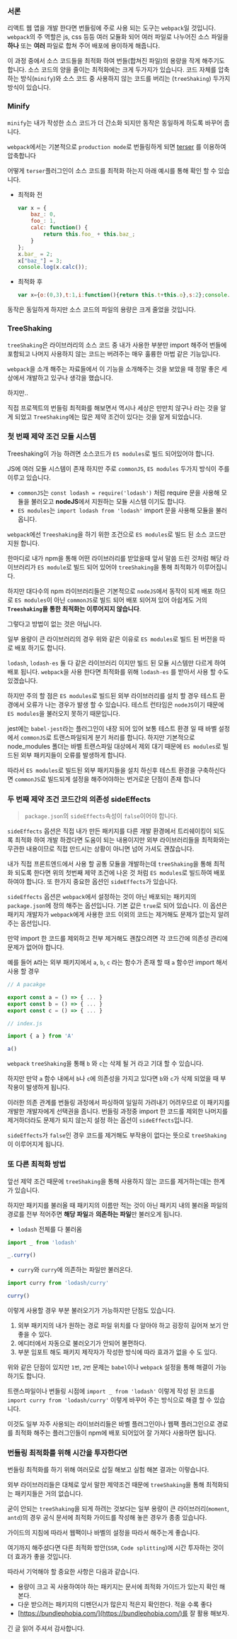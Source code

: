 ### 서론

리액트 웹 앱을 개발 한다면 번들링에 주로 사용 되는 도구는 `webpack`일 것입니다. `webpack`의 주 역할은 js, css 등등 여러 모듈화 되어 여러 파일로 나누어진 소스 파일을 **하나** 또는 **여러** 파일로 합쳐 주어 배포에 용이하게 해줍니다.

이 과정 중에서 소스 코드들을 최적화 하여 번들(합쳐진 파일)의 용량을 작게 해주기도 합니다. 소스 코드의 양을 줄이는 최적화에는 크게 두가지가 있습니다. 코드 자체를 압축하는 방식(`minify`)와 소스 코드 중 사용하지 않는 코드를 버리는 (`treeShaking`) 두가지 방식이 있습니다.

### Minify

`minify`는 내가 작성한 소스 코드가 더 간소화 되지만 동작은 동일하게 하도록 바꾸어 줍니다.

`webpack`에서는 기본적으로 `production mode`로 번들링하게 되면 [terser](https://github.com/terser/terser) 를 이용하여 압축합니다

어떻게 `terser`플러그인이 소스 코드를 최적화 하는지 아래 예시를 통해 확인 할 수 있습니다.

- 최적화 전

    ```jsx
    var x = {
        baz_: 0,
        foo_: 1,
        calc: function() {
            return this.foo_ + this.baz_;
        }
    };
    x.bar_ = 2;
    x["baz_"] = 3;
    console.log(x.calc());
    ```

- 최적화 후

    ```jsx
    var x={o:(0,3),t:1,i:function(){return this.t+this.o},s:2};console.log(x.i());
    ```

동작은 동일하게 하지만 소스 코드의 파일의 용량은 크게 줄었을 것입니다.

### TreeShaking

`treeShaking`은 라이브러리의 소스 코드 중 내가 사용한 부분만 import 해주어 번들에 포함되고 나머지 사용하지 않는 코드는 버려주는 매우 훌륭한 마법 같은 기능입니다. 

`webpack`을 소개 해주는 자료들에서 이 기능을 소개해주는 것을 보았을 때 정말 좋은 세상에서 개발하고 있구나 생각을 했습니다.

하지만..

직접 프로젝트의 번들링 최적화를 해보면서 역시나 세상은 만만치 않구나 라는 것을 알게 되었고 `TreeShaking`에는 많은 제약 조건이 있다는 것을 알게 되었습니다.

### 첫 번째 제약 조건 모듈 시스템

Treeshaking이 가능 하려면 소스코드가 `ES modules`로 빌드 되어있어야 합니다.

JS에 여러 모듈 시스템이 존재 하지만 주로 `commonJS`, `ES modules` 두가지 방식이 주를 이루고 있습니다.

- `commonJS`는 `const lodash = require('lodash')` 처럼 require 문을 사용해 모듈을 불러오고 **nodeJS**에서 지원하는 모듈 시스템 이기도 합니다.
- `ES modules`는 `import lodash from 'lodash'` import 문을 사용해 모듈을 불러옵니다.

`webpack`에선 `Treeshaking`을 하기 위한 조건으로 `ES modules`로 빌드 된 소스 코드만 지원 합니다.

한마디로 내가 npm을 통해 어떤 라이브러리를 받았을때 앞서 말씀 드린 것처럼 해당 라이브러리가 `ES module`로 빌드 되어 있어야 `treeShaking`을 통해 최적화가 이루어집니다. 

하지만 대다수의 npm 라이브러리들은 기본적으로 `nodeJS`에서 동작이 되게 배포 하므로 `ES modules`이 아닌 `commonJS`로 빌드 되어 배포 되어져 있어 아쉽게도 거의 **`Treeshaking`을 통한 최적화는 이루어지지 않습니다**.

그렇다고 방법이 없는 것은 아닙니다. 

일부 용량이 큰 라이브러리의 경우 위와 같은 이유로 `ES modules`로 빌드 된 버전을 따로 배포 하기도 합니다.

`lodash`, `lodash-es` 둘 다 같은 라이브러리 이지만 빌드 된 모듈 시스템만 다르게 하여 배포 됩니다. `webpack`을 사용 한다면 최적화를 위해 `lodash-es` 를 받아서 사용 할 수도 있겠습니다.

하지만 주의 할 점은 `ES modules`로 빌드된 외부 라이브러리를 설치 할 경우 테스트 환경에서 오류가 나는 경우가 발생 할 수 있습니다. 테스트 런타임은 `nodeJS`이기 때문에 `ES modules`을 불러오지 못하기 때문입니다.

jest에는 `babel-jest`라는 플러그인이 내장 되어 있어 보통 테스트 환경 일 때 바벨 설정에서 `commonJS`로 트랜스파일되게 분기 처리를 합니다. 하지만 기본적으로 node_modules 폴더는 바벨 트랜스파일 대상에서 제외 대기 때문에 `ES modules`로 빌드된 외부 패키지들이 오류를 발생하게 합니다. 

따라서 `ES modules`로 빌드된 외부 패키지들을 설치 하신후 테스트 환경을 구축하신다면 `commonJS`로 빌드되게 설정을 해주어야하는 번거로운 단점이 존재 합니다

### 두 번째 제약 조건 코드간의 의존성 sideEffects

> `package.json`의 `sideEffects`속성이 `false`이어야 합니다.

`sideEffects` 옵션은 직접 내가 만든 패키지를 다른 개발 환경에서 트리쉐이킹이 되도록 최적화 하여 개발 하겠다면 도움이 되는 내용이지만 외부 라이브러리들을 최적화와는 무관한 내용이므로 직접 만드시는 상황이 아니면 넘어 가셔도 괜찮습니다.

내가 직접 프론트엔드에서 사용 할  공통 모듈을 개발하는데 `treeShaking`을 통해 최적화 되도록 한다면 위의 첫번째 제약 조건에 나온 것 처럼 `ES modules`로 빌드하여 배포하여야 합니다. 또 한가지 중요한 옵션인 `sideEffects`가 있습니다.

`sideEffects` 옵션은 `webpack`에서 설정하는 것이 아닌 배포되는 패키지의 `package.json`에 정의 해주는 옵션입니다. 기본 값은 `true`로 되어 있습니다. 이 옵션은 패키지 개발자가 `webpack`에게 사용한 코드 이외의 코드는 제거해도 문제가 없는지 알려주는 옵션입니다. 

만약 import 한 코드를 제외하고 전부 제거해도 괜찮으려면 각 코드간에 의존성 관리에 문제가 없어야 합니다. 

예를 들어 `A`라는 외부 패키지에서  `a`, `b`, `c` 라는 함수가 존재 할 때 `a` 함수만 import 해서 사용 할 경우

```jsx
// A pacakge

export const a = () => { ... }
export const b = () => { ... }
export const c = () => { ... }
```

```jsx
// index.js

import { a } from 'A'

a()
```

`webpack` `treeShaking`을 통해 `b` 와 `c`는 삭제 될 거 라고 기대 할 수 있습니다. 

하지만 만약 `a` 함수 내에서 `b`나 `c`에 의존성을 가지고 있다면 `b`와 `c`가 삭제 되었을 때 부작용이 발생하게 됩니다.

이러한 의존 관계를 번들링 과정에서 파싱하여 일일히 가려내기 어려우므로 이 패키지를 개발한 개발자에게 선택권을 줍니다. 번들링 과정중 import 한 코드를 제외한 나머지를 제거하더라도 문제가 되지 않는지 설정 하는 옵션이 `sideEffects`입니다.

`sideEffects`가 `false`인 경우 코드를 제거해도 부작용이 없다는 뜻으로 `treeShaking`이 이루어지게 됩니다.

### 또 다른 최적화 방법

앞선 제약 조건 때문에 `treeShaking`을 통해 사용하지 않는 코드를 제거하는데는 한계가 있습니다.

하지만 패키지를 불러올 때 패키지의 이름만 적는 것이 아닌 패키지 내의 불러올 파일의 경로를 전부 적어주면 **해당 파일**과 **의존하는 파일**만 불러오게 됩니다.

- `lodash` 전체를 다 불러옴
  
```javascript
import _ from 'lodash'

_.curry()
```

- `curry`와 `curry`에 의존하는 파일만 불러온다.
  
```javascript
import curry from 'lodash/curry'

curry()
```

이렇게 사용할 경우 부분 불러오기가 가능하지만 단점도 있습니다.

1. 외부 패키지의 내가 원하는 경로 파일 위치를 다 알아야 하고 굉장히 길어져 보기 안 좋을 수 있다.
2. 에디터에서 자동으로 불러오기가 안되어 불편하다.
3. 부분 임포트 해도 패키지 제작자가 작성한 방식에 따라 효과가 없을 수 도 있다.

위와 같은 단점이 있지만 `1번`, `2번` 문제는 `babel`이나 `webpack` 설정을 통해 해결이 가능 하기도 합니다.

트랜스파일이나 번들링 시점에 `import _ from 'lodash'` 이렇게 작성 된 코드를 `import curry from 'lodash/curry'` 이렇게 바꾸어 주는 방식으로 해결 할 수 있습니다.

이것도 일부 자주 사용되는 라이브러리들은 바벨 플러그인이나 웹팩 플러그인으로 경로를 최적화 해주는 플러그인들이 npm에 배포 되어있어 잘 가져다 사용하면 됩니다.


### 번들링 최적화를 위해 시간을 투자한다면

번들링 최적화를 하기 위해 여러모로 삽질 해보고 실험 해본 결과는 이렇습니다.

외부 라이브러리들은 대체로 앞서 말한 제약조건 때문에 `treeShaking`을 통해 최적화되는 패키지들은 거의 없습니다.

굳이 안되는 `treeShaking`을 되게 하려는 것보다는 일부 용량이 큰 라이브러리(`moment`, `antd`)의 경우 공식 문서에 최적화 가이드를 작성해 놓은 경우가 종종 있습니다.

가이드의 지침에 따라서 웹팩이나 바벨의 설정을 따라서 해주는게 좋습니다.

여기까지 해주셨다면 다른 최적화 방안(`SSR`, `Code splitting`)에 시간 투자하는 것이 더 효과가 좋을 것입니다.

따라서 기억해야 할 중요한 사항은 다음과 같습니다.

- 용량이 크고 꼭 사용하여야 하는 패키지는 문서에 최적화 가이드가 있는지 확인 해본다.
- 다운 받으려는 패키지의 디펜던시가 많은지 적은지 확인한다. 적을 수록 좋다
- [https://bundlephobia.com/](https://bundlephobia.com/)를 잘 활용 해보자.

긴 글 읽어 주셔서 감사합니다.
